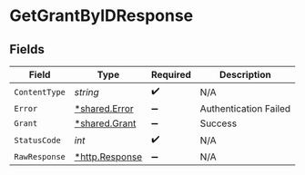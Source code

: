# GetGrantByIDResponse


## Fields

| Field                                                  | Type                                                   | Required                                               | Description                                            |
| ------------------------------------------------------ | ------------------------------------------------------ | ------------------------------------------------------ | ------------------------------------------------------ |
| `ContentType`                                          | *string*                                               | :heavy_check_mark:                                     | N/A                                                    |
| `Error`                                                | [*shared.Error](../../models/shared/error.md)          | :heavy_minus_sign:                                     | Authentication Failed                                  |
| `Grant`                                                | [*shared.Grant](../../models/shared/grant.md)          | :heavy_minus_sign:                                     | Success                                                |
| `StatusCode`                                           | *int*                                                  | :heavy_check_mark:                                     | N/A                                                    |
| `RawResponse`                                          | [*http.Response](https://pkg.go.dev/net/http#Response) | :heavy_minus_sign:                                     | N/A                                                    |